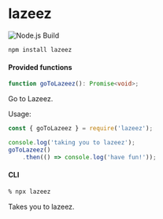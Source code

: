 # lazeez

![Node.js Build](https://github.com/dearoneesama/lazeez/workflows/Node.js%20Build/badge.svg)

`npm install lazeez`


#### Provided functions

```ts
function goToLazeez(): Promise<void>;
```

Go to Lazeez.

Usage:
```js
const { goToLazeez } = require('lazeez');

console.log('taking you to lazeez');
goToLazeez()
    .then(() => console.log('have fun!'));
```

#### CLI

```bash
% npx lazeez
```

Takes you to lazeez.

